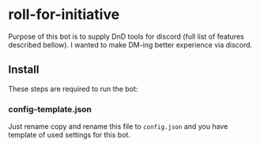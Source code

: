 # roll-for-initiative
Purpose of this bot is to supply DnD tools for discord (full list of features described bellow). I wanted to make DM-ing better experience via discord.

## Install
These steps are required to run the bot:

### config-template.json
Just rename copy and rename this file to `config.json` and you have template of used settings for this bot.